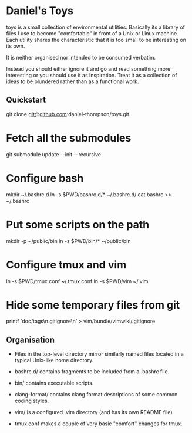 Daniel's Toys
=============

toys is a small collection of environmental utilities. Basically its a library
of files I use to become "comfortable" in front of a Unix or Linux machine.
Each utility shares the characteristic that it is too small to be interesting
on its own.

It is neither organised nor intended to be consumed verbatim.

Instead you should either ignore it and go and read something more interesting
or you should use it as inspiration. Treat it as a collection of ideas to be
plundered rather than as a functional work.

Quickstart
----------

  git clone git@github.com:daniel-thompson/toys.git

  # Fetch all the submodules
  git submodule update --init --recursive

  # Configure bash
  mkdir ~/.bashrc.d
  ln -s $PWD/bashrc.d/* ~/.bashrc.d/
  cat bashrc >> ~/.bashrc

  # Put some scripts on the path
  mkdir -p ~/public/bin
  ln -s $PWD/bin/* ~/public/bin

  # Configure tmux and vim
  ln -s $PWD/tmux.conf ~/.tmux.conf
  ln -s $PWD/vim ~/.vim

  # Hide some temporary files from git
  printf 'doc/tags\n.gitignore\n' > vim/bundle/vimwiki/.gitignore

Organisation
------------

* Files in the top-level directory mirror similarly named files located in a
  typical Unix-like home directory.

* bashrc.d/ contains fragments to be included from a .bashrc file.

* bin/ contains executable scripts.

* clang-format/ contains clang format descriptions of some common coding
  styles.

* vim/ is a configured .vim directory (and has its own README file).

* tmux.conf makes a couple of very basic "comfort" changes for tmux.

